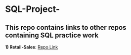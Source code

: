 # SQL-Project-
## This repo contains links to other repos containing SQL practice work
**1) Retail-Sales:**    [Repo Link](https://github.com/Code-Eagl/Retail-Sales.git)
